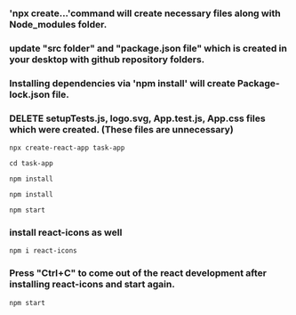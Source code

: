 
### 'npx create...'command will create necessary files along with Node_modules folder. 

### update "src folder" and "package.json file" which is created in your desktop with github repository folders.

### Installing dependencies via 'npm install' will create Package-lock.json file.


### DELETE setupTests.js, logo.svg, App.test.js, App.css files which were created. (These files are unnecessary)



```
npx create-react-app task-app
```

```
cd task-app
```

```
npm install
```

```
npm install
```


```
npm start
```


### install react-icons as well  

```
npm i react-icons

```

### Press "Ctrl+C" to come out of the react development after installing react-icons and start again.

```
npm start
```
